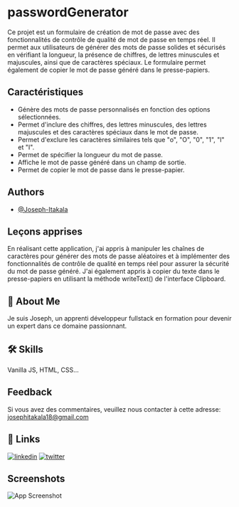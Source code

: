 # passwordGenerator

Ce projet est un formulaire de création de mot de passe avec des fonctionnalités de contrôle de qualité de mot de passe en temps réel.
Il permet aux utilisateurs de générer des mots de passe solides et sécurisés en vérifiant la longueur, la présence de chiffres, de lettres minuscules et majuscules, ainsi que de caractères spéciaux.
Le formulaire permet également de copier le mot de passe généré dans le presse-papiers.



## Caractéristiques

- Génère des mots de passe personnalisés en fonction des options sélectionnées.
- Permet d'inclure des chiffres, des lettres minuscules, des lettres majuscules et des caractères spéciaux dans le mot de passe.
- Permet d'exclure les caractères similaires tels que "o", "O", "0", "1", "l" et "I".
- Permet de spécifier la longueur du mot de passe.
- Affiche le mot de passe généré dans un champ de sortie.
- Permet de copier le mot de passe dans le presse-papier.

## Authors

- [@Joseph-Itakala](https://www.github.com/Joseph-Itakala)


## Leçons apprises

En réalisant cette application, j'ai appris à manipuler les chaînes de caractères pour générer des mots de passe aléatoires et 
à implémenter des fonctionnalités de contrôle de qualité en temps réel pour assurer la sécurité du mot de passe généré. 
J'ai également appris à copier du texte dans le presse-papiers en utilisant la méthode writeText() de l'interface Clipboard.


## 🚀 About Me

Je suis Joseph, un apprenti développeur fullstack en formation pour devenir un expert dans ce domaine passionnant.


## 🛠 Skills
Vanilla JS, HTML, CSS...


## Feedback

Si vous avez des commentaires, veuillez nous contacter à cette adresse: josephitakala18@gmail.com


## 🔗 Links
[![linkedin](https://img.shields.io/badge/linkedin-0A66C2?style=for-the-badge&logo=linkedin&logoColor=white)](https://linkedin.com/in/joseph-itakala-2a6465250)
[![twitter](https://img.shields.io/badge/twitter-1DA1F2?style=for-the-badge&logo=twitter&logoColor=white)](https://twitter.com/Joseph_Itakala)



## Screenshots

![App Screenshot](https://via.placeholder.com/468x300?text=ça+sera+bientôt+disponible+!)


